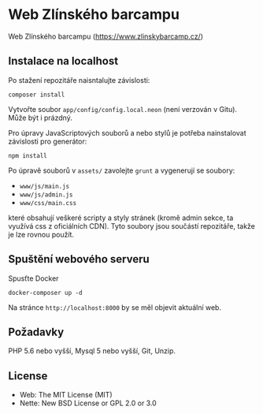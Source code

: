 Web Zlínského barcampu
======================

Web Zlínského barcampu (https://www.zlinskybarcamp.cz/)


Instalace na localhost
----------------------

Po stažení repozitáře naisntalujte závislosti:

    composer install

Vytvořte soubor `app/config/config.local.neon` (není verzován v Gitu). Může být i prázdný.

Pro úpravy JavaScriptových souborů a nebo stylů je potřeba nainstalovat závislosti pro generátor:

    npm install
    
Po úpravě souborů v `assets/` zavolejte `grunt` a vygenerují se soubory:
- `www/js/main.js`
- `www/js/admin.js`
- `www/css/main.css`

které obsahují veškeré scripty a styly stránek (kromě admin sekce, ta využívá css z oficiálních CDN). Tyto soubory jsou
součástí repozitáře, takže je lze rovnou použít. 
 

Spuštění webového serveru
-------------------------
Spusťte Docker 

    docker-composer up -d

Na stránce `http://localhost:8000` by se měl objevit aktuální web.


Požadavky
---------

PHP 5.6 nebo vyšší, Mysql 5 nebo vyšší, Git, Unzip. 


License
-------
- Web: The MIT License (MIT)
- Nette: New BSD License or GPL 2.0 or 3.0
